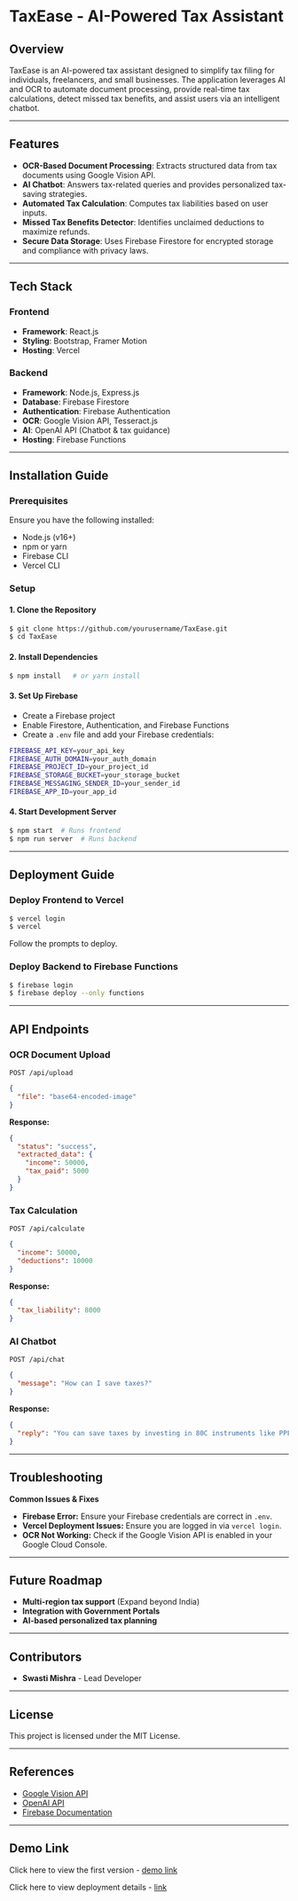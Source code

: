 # TaxEase - AI-Powered Tax Assistant

## Overview
TaxEase is an AI-powered tax assistant designed to simplify tax filing for individuals, freelancers, and small businesses. The application leverages AI and OCR to automate document processing, provide real-time tax calculations, detect missed tax benefits, and assist users via an intelligent chatbot.

---

## Features
- **OCR-Based Document Processing**: Extracts structured data from tax documents using Google Vision API.
- **AI Chatbot**: Answers tax-related queries and provides personalized tax-saving strategies.
- **Automated Tax Calculation**: Computes tax liabilities based on user inputs.
- **Missed Tax Benefits Detector**: Identifies unclaimed deductions to maximize refunds.
- **Secure Data Storage**: Uses Firebase Firestore for encrypted storage and compliance with privacy laws.

---

## Tech Stack
### **Frontend**
- **Framework**: React.js
- **Styling**: Bootstrap, Framer Motion
- **Hosting**: Vercel

### **Backend**
- **Framework**: Node.js, Express.js
- **Database**: Firebase Firestore
- **Authentication**: Firebase Authentication
- **OCR**: Google Vision API, Tesseract.js
- **AI**: OpenAI API (Chatbot & tax guidance)
- **Hosting**: Firebase Functions

---

## Installation Guide
### **Prerequisites**
Ensure you have the following installed:
- Node.js (v16+)
- npm or yarn
- Firebase CLI
- Vercel CLI

### **Setup**
#### **1. Clone the Repository**
```sh
$ git clone https://github.com/yourusername/TaxEase.git
$ cd TaxEase
```

#### **2. Install Dependencies**
```sh
$ npm install   # or yarn install
```

#### **3. Set Up Firebase**
- Create a Firebase project
- Enable Firestore, Authentication, and Firebase Functions
- Create a `.env` file and add your Firebase credentials:
```sh
FIREBASE_API_KEY=your_api_key
FIREBASE_AUTH_DOMAIN=your_auth_domain
FIREBASE_PROJECT_ID=your_project_id
FIREBASE_STORAGE_BUCKET=your_storage_bucket
FIREBASE_MESSAGING_SENDER_ID=your_sender_id
FIREBASE_APP_ID=your_app_id
```

#### **4. Start Development Server**
```sh
$ npm start  # Runs frontend
$ npm run server  # Runs backend
```

---

## Deployment Guide
### **Deploy Frontend to Vercel**
```sh
$ vercel login
$ vercel
```
Follow the prompts to deploy.

### **Deploy Backend to Firebase Functions**
```sh
$ firebase login
$ firebase deploy --only functions
```

---

## API Endpoints
### **OCR Document Upload**
`POST /api/upload`
```json
{
  "file": "base64-encoded-image"
}
```
**Response:**
```json
{
  "status": "success",
  "extracted_data": {
    "income": 50000,
    "tax_paid": 5000
  }
}
```

### **Tax Calculation**
`POST /api/calculate`
```json
{
  "income": 50000,
  "deductions": 10000
}
```
**Response:**
```json
{
  "tax_liability": 8000
}
```

### **AI Chatbot**
`POST /api/chat`
```json
{
  "message": "How can I save taxes?"
}
```
**Response:**
```json
{
  "reply": "You can save taxes by investing in 80C instruments like PPF, ELSS, and LIC policies."
}
```

---

## Troubleshooting
**Common Issues & Fixes**
- **Firebase Error:** Ensure your Firebase credentials are correct in `.env`.
- **Vercel Deployment Issues:** Ensure you are logged in via `vercel login`.
- **OCR Not Working:** Check if the Google Vision API is enabled in your Google Cloud Console.

---

## Future Roadmap
- **Multi-region tax support** (Expand beyond India)
- **Integration with Government Portals**
- **AI-based personalized tax planning**

---

## Contributors
- **Swasti Mishra** - Lead Developer

---

## License
This project is licensed under the MIT License.

---

## References
- [Google Vision API](https://cloud.google.com/vision)
- [OpenAI API](https://openai.com/api)
- [Firebase Documentation](https://firebase.google.com/docs)

---

## Demo Link
Click here to view the first version - [demo link](https://taxease-al9uzd15j-swasti-mishras-projects.vercel.app/)

Click here to view deployment details - [link](https://vercel.com/swasti-mishras-projects/taxease/EvRimzbsxHGU7UqE6LHsjbB95nnt)

